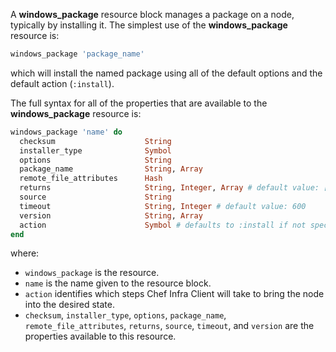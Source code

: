 A **windows_package** resource block manages a package on a node,
typically by installing it. The simplest use of the **windows_package**
resource is:

``` ruby
windows_package 'package_name'
```

which will install the named package using all of the default options
and the default action (`:install`).

The full syntax for all of the properties that are available to the
**windows_package** resource is:

``` ruby
windows_package 'name' do
  checksum                    String
  installer_type              Symbol
  options                     String
  package_name                String, Array
  remote_file_attributes      Hash
  returns                     String, Integer, Array # default value: [0]
  source                      String
  timeout                     String, Integer # default value: 600
  version                     String, Array
  action                      Symbol # defaults to :install if not specified
end
```

where:

-   `windows_package` is the resource.
-   `name` is the name given to the resource block.
-   `action` identifies which steps Chef Infra Client will take to bring
    the node into the desired state.
-   `checksum`, `installer_type`, `options`, `package_name`,
    `remote_file_attributes`, `returns`, `source`, `timeout`, and
    `version` are the properties available to this resource.